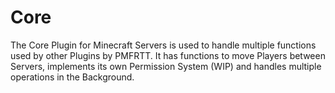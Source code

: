 # Core
The Core Plugin for Minecraft Servers is used to handle multiple functions used by other Plugins by PMFRTT. It has functions to move Players between Servers, implements its own Permission System (WIP) and handles multiple operations in the Background.
